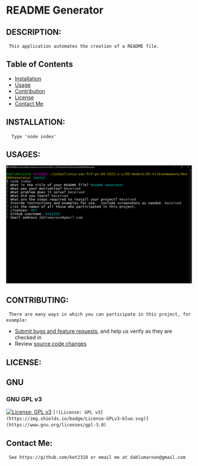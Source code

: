# README Generator 

## DESCRIPTION: 
	 This application automates the creation of a README file. 

## Table of Contents
- [Installation](#installation)
- [Usage](#usages)
- [Contribution](#contributing)
- [License](#license)
- [Contact Me](#contact-me) 

## INSTALLATION: 
	  Type 'node index' 

## USAGES: 
 ![README Generator](images/ReadMeScreen.png) 

## CONTRIBUTING: 
	 There are many ways in which you can participate in this project, for example:

* [Submit bugs and feature requests](https://github.com/ket2310/READMEGenerator/issues), and help us verify as they are checked in
* Review [source code changes](https://github.com/ket2310/READMEGenerator/pulls)
 

## LICENSE: 
	 

## GNU 

### GNU GPL v3 
[![License: GPL v3](https://img.shields.io/badge/License-GPLv3-blue.svg)](https://www.gnu.org/licenses/gpl-3.0) 
`[![License: GPL v3](https://img.shields.io/badge/License-GPLv3-blue.svg)](https://www.gnu.org/licenses/gpl-3.0)` 

## Contact Me: 
	 See https://github.com/ket2310 or email me at dablumaroon@gmail.com 

